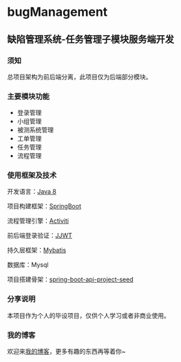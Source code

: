 # bugManagement
## 缺陷管理系统-任务管理子模块服务端开发

### 须知
总项目架构为前后端分离，此项目仅为后端部分模块。

### 主要模块功能
- 登录管理
- 小组管理
- 被测系统管理
- 工单管理
- 任务管理
- 流程管理

### 使用框架及技术

开发语言：[Java 8](https://github.com/winterbe/java8-tutorial)

项目构建框架：[SpringBoot](https://spring.io/guides/gs/spring-boot/)

流程管理引擎：[Activiti](https://github.com/Activiti/Activiti)

前后端登录验证：[JJWT](https://github.com/jwtk/jjwt)

持久层框架：[Mybatis](https://github.com/mybatis/mybatis-3)

数据库：Mysql

项目搭建骨架：[spring-boot-api-project-seed](https://github.com/lihengming/spring-boot-api-project-seed)

### 分享说明
本项目作为个人的毕设项目，仅供个人学习或者非商业使用。

### 我的博客
欢迎来[我的博客](https://z4knight.coding.me/blog/)，更多有趣的东西再等着你~